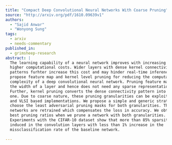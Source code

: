 ```yaml
---
title: "Compact Deep Convolutional Neural Networks With Coarse Pruning"
source: "http://arxiv.org/pdf/1610.09639v1"
authors:
  - "Sajid Anwar"
  - "Wonyong Sung"
tags:
  - arxiv
  - needs-commentary
published_in:
  - grimsheep-research
abstract: |
  The learning capability of a neural network improves with increasing depth at
  higher computational costs. Wider layers with dense kernel connectivity
  patterns furhter increase this cost and may hinder real-time inference. We
  propose feature map and kernel level pruning for reducing the computational
  complexity of a deep convolutional neural network. Pruning feature maps reduces
  the width of a layer and hence does not need any sparse representation.
  Further, kernel pruning converts the dense connectivity pattern into a sparse
  one. Due to coarse nature, these pruning granularities can be exploited by GPUs
  and VLSI based implementations. We propose a simple and generic strategy to
  choose the least adversarial pruning masks for both granularities. The pruned
  networks are retrained which compensates the loss in accuracy. We obtain the
  best pruning ratios when we prune a network with both granularities.
  Experiments with the CIFAR-10 dataset show that more than 85% sparsity can be
  induced in the convolution layers with less than 1% increase in the
  missclassification rate of the baseline network.
  
---
```

